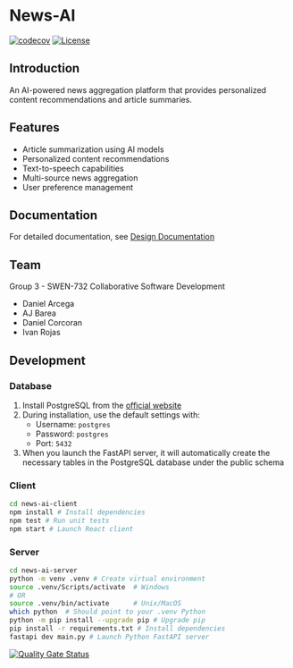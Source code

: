 # News-AI

[![codecov](https://codecov.io/github/ajbarea/news-ai/graph/badge.svg?token=68JmKbo4jp)](https://codecov.io/github/ajbarea/news-ai) [![License](https://img.shields.io/badge/License-Apache_2.0-blue.svg)](https://opensource.org/licenses/Apache-2.0)

## Introduction

An AI-powered news aggregation platform that provides personalized content recommendations and article summaries.

## Features

- Article summarization using AI models
- Personalized content recommendations
- Text-to-speech capabilities
- Multi-source news aggregation
- User preference management

## Documentation

For detailed documentation, see [Design Documentation](./docs/DesignDoc.md)

## Team

Group 3 - SWEN-732 Collaborative Software Development

- Daniel Arcega
- AJ Barea
- Daniel Corcoran
- Ivan Rojas

## Development

### Database

1. Install PostgreSQL from the [official website](https://www.postgresql.org/download/)
2. During installation, use the default settings with:
   - Username: `postgres`
   - Password: `postgres`
   - Port: `5432`
3. When you launch the FastAPI server, it will automatically create the necessary tables in the PostgreSQL database under the public schema

### Client

```bash
cd news-ai-client
npm install # Install dependencies
npm test # Run unit tests
npm start # Launch React client
```

### Server

```bash
cd news-ai-server
python -m venv .venv # Create virtual environment
source .venv/Scripts/activate  # Windows
# OR
source .venv/bin/activate      # Unix/MacOS
which python  # Should point to your .venv Python
python -m pip install --upgrade pip # Upgrade pip
pip install -r requirements.txt # Install dependencies
fastapi dev main.py # Launch Python FastAPI server
```

[![Quality Gate Status](https://sonarcloud.io/api/project_badges/measure?project=ajbarea_news-ai&metric=alert_status)](https://sonarcloud.io/summary/new_code?id=ajbarea_news-ai)
